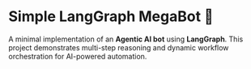 # Simple LangGraph MegaBot 🤖

A minimal implementation of an **Agentic AI bot** using **LangGraph**. This project demonstrates multi-step reasoning and dynamic workflow orchestration for AI-powered automation.
